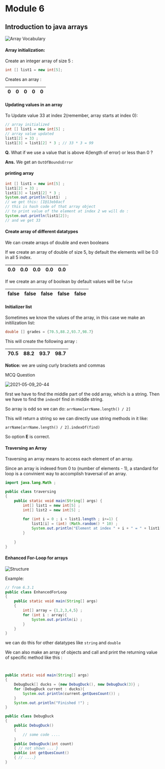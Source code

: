 # Module 6 

## Introduction to java arrays 

![Array Vocabulary](https://user-images.githubusercontent.com/30211412/117583524-2f46af80-b125-11eb-9856-793bd01c34a6.png)

#### Array initialization:

Create an integer array of size 5 : 
```java 
int [] list1 = new int[5]; 
```

Creates an array : 

| 0 	| 0 	| 0 	| 0 	| 0 	|
|:-:	|---	|---	|---	|:-:	|

#### Updating values in an array 

To Update value 33 at index 2(remember, array starts at index 0): 

```java 
// array initialized 
int [] list1 = new int[5] ; 
// array value updated 
list1[2] = 33 ; 
list1[3] = list1[2] * 3 ; // 33 * 3 = 99
```

**Q.** What if we use a value that is above 4(length of error) or less than 0 ? 

**Ans.** We get an `OutOfBoundsError` 

#### printing array 

```java 
int [] list1 = new int[5] ; 
list1[2] = 33 ; 
list1[3] = list1[2] * 3 ; 
System.out.println(list1)  ; 
// we get this: [I@13eb8acf
// this is hash code of that array object 
// to print value of the element at index 2 we will do : 
System.out.println(list1[2]);
// and we get 33 
```

#### Create array of different datatypes 

We can create arrays of double and even booleans 

If we create an array of double of size 5, by default the elements will be 0.0 in all 5 index. 

| 0.0 	| 0.0 	| 0.0 	| 0.0 	| 0.0 	|
|:---:	|-----	|-----	|-----	|:---:	|


If we create an array of boolean by default  values will be `false` 

| false 	| false 	| false 	| false 	| false 	|
|:-----:	|-------	|-------	|-------	|:-----:	|

#### Initializer list 

Sometimes we know the values of the array, in this case we make an initilization list:
```java
double [] grades = {70.5,88.2,93.7,98.7} 
```
This will create the following array : 

| 70.5 	| 88.2 	| 93.7 	| 98.7 	|
|:----:	|------	|------	|------	|

**Notice:** we are using curly brackets and commas

MCQ Question

![2021-05-09_20-44](https://user-images.githubusercontent.com/30211412/117608784-65634e00-b17c-11eb-8410-4b1876661dba.png)


first we have to find the middle part of the odd array, which is a string. 
Then we have to find the `indexOf` find in middle string. 

So array is odd so we can do: `arrName[arrName.length() / 2]` 

This will return a string so we can directly use string methods in it like:

`arrName[arrName.length() / 2].indexOf(find)`

So option **E** is correct. 


#### Traversing an Array 

Traversing an array means to access each element of an array.

Since an array is indexed from 0 to (number of elements - 1), a standard for loop is a convinient way to accomplish traversal of an array. 

```java
import java.lang.Math ; 

public class traversing
{
    public static void main(String[] args) {
        int[] list1 = new int[5] ; 
        int[] list2 = new int[5] ; 
        
        for (int i = 0 ; i < list1.length ; i+=1) {
            list1[i] = (int) (Math.random() * 10) ; 
            System.out.println("Element at index " + i + " = " + list1[i]);
        }
        
    }
}
```

#### Enhanced For-Loop for arrays 

![Structure](https://user-images.githubusercontent.com/30211412/117623567-95691c00-b191-11eb-9b43-2e1ab419b125.png)

Example: 
```java 
// from 6.3.1 
public class EnhancedForLoop
{
	public static void main(String[] args)
	{ 
		int[] array = {1,2,3,4,5} ;  
		for (int i : array){
			System.out.println(i) ; 
		}
	}
}
```
we can do this for other datatypes like `string` and `double`

We can also make an array of objects and call and print the returning value of specific method like this : 

```java 


public static void main(String[] args)
{
    DebugDuck[] ducks = {new DebugDuck(), new DebugDuck(3)} ; 
    for (DebugDuck current : ducks){
        System.out.println(current.getQuesCount()) ; 
    }
    System.out.println("Finished !") ; 
}

public class DebugDuck
{
    public DebugDuck()
    {
        // some code ....
    }
    public DebugDuck(int count)
    { // not shown ... }
    public int getQuesCount()
    { // ....}
}
```

 